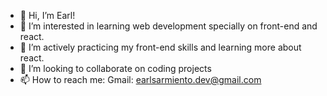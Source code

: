 - 👋 Hi, I’m Earl!
- 👀 I’m interested in learning web development specially on front-end and react.
- 🌱 I’m actively practicing my front-end skills and learning more about react.
- 💞️ I’m looking to collaborate on coding projects
- 📫 How to reach me: Gmail: earlsarmiento.dev@gmail.com

<!---
earl-flu/earl-flu is a ✨ special ✨ repository because its `README.md` (this file) appears on your GitHub profile.
You can click the Preview link to take a look at your changes.
--->

